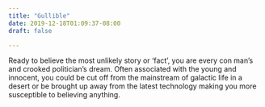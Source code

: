 ```yaml
---
title: "Gullible"
date: 2019-12-18T01:09:37-08:00
draft: false

---
```


Ready to believe the most unlikely story or ‘fact’, you are every con man’s and crooked politician’s dream. Often associated with the young and innocent, you could be cut off from the mainstream of galactic life in a desert or be brought up away from the latest technology making you more susceptible to believing anything.